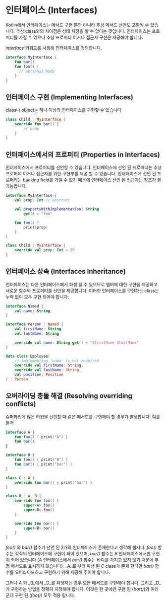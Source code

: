 # 인터페이스 \(Interfaces\)

Kotlin에서 인터페이스는 메서드 구현 뿐만 아니라 추상 메서드 선언도 포함될 수 있습니다. 추상 class와의 차이점은 상태 저장을 할 수 없다는 것입니다. 인터페이스는 프로퍼티를 가질 수 있으나 추상 프로퍼티 이거나 접근자 구현은 제공해야 합니다.

_interface_ 키워드를 사용해 인터페이스를 정의합니다.

```kotlin
interface MyInterface {
    fun bar()
    fun foo() {
      // optional body
    }
}
```

## 인터페이스 구현 \(Implementing Interfaces\)

class나 object는 하나 이상의 인터페이스를 구현할 수 있습니다

```kotlin
class Child : MyInterface {
    override fun bar() {
        // body
    }
}
```

## 인터페이스에서의 프로퍼티 \(Properties in Interfaces\)

인터페이스에서 프로퍼티를 선언할 수 있습니다. 인터페이스에 선언 된 프로퍼티는 추상 프로퍼티 이거나 접근자를 위한 구현부를 제공 할 수 있습니다. 인터페이스에 선언 된 프로퍼티는 backing field를 가질 수 없기 때문에 인터페이스 선언 된 접근자는 참조가 불가능합니다.

```kotlin
interface MyInterface {
    val prop: Int // abstract

    val propertyWithImplementation: String
        get() = "foo"

    fun foo() {
        print(prop)
    }
}

class Child : MyInterface {
    override val prop: Int = 29
}
```

## 인터페이스 상속 \(Interfaces Inheritance\)

인터페이스는 다른 인터페이스에서 파생 될 수 있으므로 멤버에 대한 구현을 제공하고 새로운 함수와 프로퍼티를 선언을 제공합니다. 이러한 인터페이스를 구현하는 class는 누락 없이 모두 구현 되어야 합니다:

```kotlin
interface Named {
    val name: String
}

interface Person : Named {
    val firstName: String
    val lastName: String

    override val name: String get() = "$firstName $lastName"
}

data class Employee(
    // implementing 'name' is not required
    override val firstName: String,
    override val lastName: String,
    val position: Position
) : Person
```

## 오버라이딩 충돌 해결 \(Resolving overriding conflicts\)

슈퍼타입에 많은 타입을 선언할 때 같은 메서드를 구현해야 할 경우가 발생합니다. 예를 들어

```kotlin
interface A {
    fun foo() { print("A") }
    fun bar()
}

interface B {
    fun foo() { print("B") }
    fun bar() { print("bar") }
}

class C : A {
    override fun bar() { print("bar") }
}

class D : A, B {
    override fun foo() {
        super<A>.foo()
        super<B>.foo()
    }

    override fun bar() {
        super<B>.bar()
    }
}
```

_foo\(\)_ 와 _bar\(\)_ 함수가 선언 된 2개의 인터페이스가 존재한다고 생각해 봅시다. _foo\(\)_ 함수는 각각의 인터페이스에 구현이 되어 있으며, _bar\(\)_ 함수는 _B_ 인터페이스에서만 구현이 되어 있습니다 \(_A_ 인터페이스에서 _bar\(\)_ 함수는 바디를 가지고 있지 않기 때문에 추정 메서드로 표시하지 않습니다\). _A_로 부터 파생 된 _C_ class가 존재 한다면 _bar\(\)_ 함수를 오버라이드하고 구현하기 위해 제공해 주어야 합니다.

그러나 _A_ 와 _B_에서 _D_를 파생하는 경우 모든 메서드를 구현해야 합니다. 그리고 _D_가 구현하는 방법을 정확히 지정해야 합니다. 이것은 한 곳에만 구현 된 \(_bar\(\)_\)와 여러 군데 구현 된 \(_foo\(\)_\) 모두 적용 됩니다.

